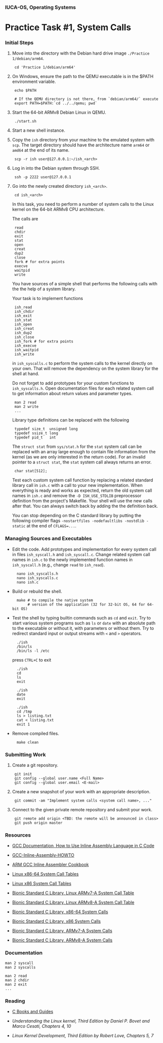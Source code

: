### IUCA-OS, Operating Systems
# Practice Task #1, System Calls

### Initial Steps

1. Move into the directory with the Debian hard drive image
   `./Practice 1/debian/arm64`.

        cd 'Practice 1/debian/arm64'

2. On Windows, ensure the path to the QEMU executable is in the $PATH
   environment variable.

        echo $PATH

        # If the QEMU directory is not there, from `debian/arm64/` execute
        export PATH=$PATH:`cd ../../qemu; pwd`

3. Start the 64-bit ARMv8 Debian Linux in QEMU.

        ./start.sh

4. Start a new shell instance.

5. Copy the `ish` directory from your machine to the emulated system with `scp`.
   The target directory should have the architecture name `arm64` or `amd64` at
   the end of its name.

        scp -r ish user@127.0.0.1:~/ish_<arch>

6. Log in into the Debian system through SSH.

        ssh -p 2222 user@127.0.0.1

7. Go into the newly created directory `ish_<arch>`.

        cd ish_<arch>

   In this task, you need to perform a number of system calls to the Linux
   kernel on the 64-bit ARMv8 CPU architecture.

   The calls are

        read
        chdir
        exit
        stat
        open
        creat
        dup2
        close
        fork # for extra points
        execve
        waitpid
        write

   You have sources of a simple shell that performs the following calls with the
   the help of a system library.

   Your task is to implement functions

        ish_read
        ish_chdir
        ish_exit
        ish_stat
        ish_open
        ish_creat
        ish_dup2
        ish_close
        ish_fork # for extra points
        ish_execve
        ish_waitpid
        ish_write

   in `ish_syscalls.c` to perform the system calls to the kernel directly on
   your own. That will remove the dependency on the system library for the shell
   at hand.

   Do not forget to add prototypes for your custom functions to
   `ish_syscalls.h`. Open documentation files for each related system call to
   get information about return values and parameter types.

        man 2 read
        man 2 write
        ...

   Library type definitions can be replaced with the following

        typedef size_t  unsigned long
        typedef ssize_t long
        typedef pid_t   int

   The `struct stat` from `sys/stat.h` for the `stat` system call can be
   replaced with an array large enough to contain file information from the
   kernel (as we are only interested in the return code). For an invalid pointer
   to a `struct stat`, the `stat` system call always returns an error.

        char stat[512];

   Test each custom system call function by replacing a related standard library
   call in `ish.c` with a call to your new implementation. When everything is
   ready and works as expected, return the old system call names in `ish.c` and
   remove the `-D ISH_USE_STDLIB` preprocessor definition from the project's
   Makefile. Your shell will use the new calls after that. You can always switch
   back by adding the the definition back.

   You can stop depending on the C standard library by putting the following
   compiler flags `-nostartfiles -nodefaultlibs -nostdlib -static` at the end of
   `CFLAGS=...`.

### Managing Sources and Executables

* Edit the code. Add prototypes and implementation for every system call in
  files `ish_syscall.h` and `ish_syscall.c`. Change related system call names in
  `ish.c` to the newly implemented function names in `ish_syscall.h` (e.g.,
  change `read` to `ish_read`).

        nano ish_syscalls.h
        nano ish_syscalls.c
        nano ish.c

* Build or rebuild the shell.

        make # to compile the native system
             # version of the application (32 for 32-bit OS, 64 for 64-bit OS)

* Test the shell by typing builtin commands such as `cd` and `exit`. Try to
  start various system programs such as `ls` or `date` with an absolute path to
  the executable or without it, with parameters or without them. Try to redirect
  standard input or output streams with `<` and `>` operators.

        ./ish
        /bin/ls
        /bin/ls -l /etc

  press `CTRL+C` to exit

        ./ish
        cd
        ls
        exit

        ./ish
        date
        exit

        ./ish
        cd /tmp
        ls > listing.txt
        cat < listing.txt
        exit 1

* Remove compiled files.

        make clean

### Submitting Work

1. Create a git repository.

        git init
        git config --global user.name <Full Name>
        git config --global user.email <E-mail>

1. Create a new snapshot of your work with an appropriate description.

        git commit -am "Implement system calls <system call name>, ..."

2. Connect to the given private remote repository and submit your work.

        git remote add origin <TBD: the remote will be announced in class>
        git push origin master

### Resources

* [GCC Documentation, How to Use Inline Assembly Language in C Code](https://gcc.gnu.org/onlinedocs/gcc/Using-Assembly-Language-with-C.html)

* [GCC-Inline-Assembly-HOWTO](https://www.ibiblio.org/gferg/ldp/GCC-Inline-Assembly-HOWTO.html)

* [ARM GCC Inline Assembler Cookbook](http://www.ethernut.de/en/documents/arm-inline-asm.html)

* [Linux x86-64 System Call Tables](https://github.com/torvalds/linux/tree/master/arch/x86/entry/syscalls/syscall_64.tbl)

* [Linux x86 System Call Tables](https://github.com/torvalds/linux/tree/master/arch/x86/entry/syscalls/syscall_32.tbl)

* [Bionic Standard C Library, Linux ARMv7-A System Call Table](https://github.com/aosp-mirror/platform_bionic/blob/master/libc/kernel/uapi/asm-arm/asm/unistd-common.h)

* [Bionic Standard C Library, Linux ARMv8-A System Call Table](https://github.com/android/platform_bionic/blob/master/libc/kernel/uapi/asm-generic/unistd.h)

* [Bionic Standard C Library, x86-64 System Calls](https://github.com/android/platform_bionic/tree/master/libc/arch-x86_64/syscalls)

* [Bionic Standard C Library, x86 System Calls](https://github.com/android/platform_bionic/tree/master/libc/arch-x86/syscalls)

* [Bionic Standard C Library, ARMv7-A System Calls](https://github.com/android/platform_bionic/tree/master/libc/arch-arm/syscalls)

* [Bionic Standard C Library, ARMv8-A System Calls](https://github.com/android/platform_bionic/tree/master/libc/arch-arm64/syscalls)

### Documentation

    man 2 syscall
    man 2 syscalls

    man 2 read
    man 2 chdir
    man 2 exit
    ...

### Reading

* [C Books and Guides](https://github.com/iucau/iuca-os/blob/master/Labs.md#links)

* _Understanding the Linux kernel, Third Edition by Daniel P. Bovet and Marco Cesati, Chapters 4, 10_

* _Linux Kernel Development, Third Edition by Robert Love, Chapters 5, 7_


